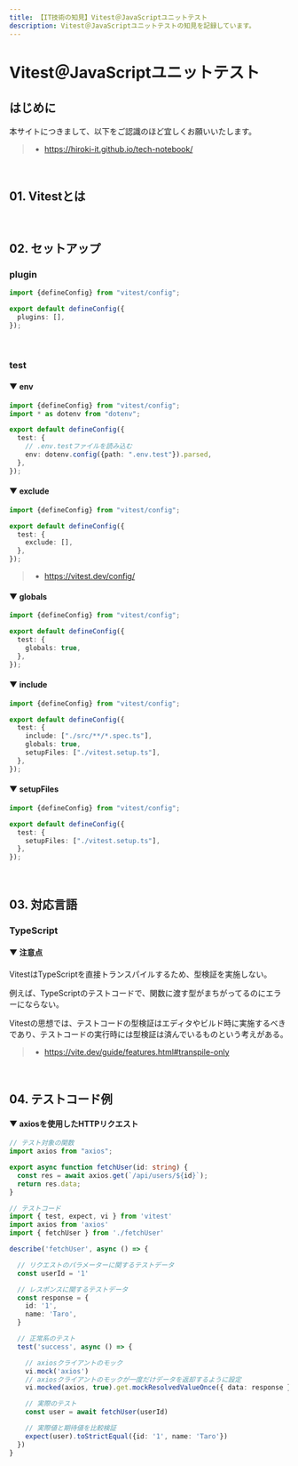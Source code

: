 ```yaml
---
title: 【IT技術の知見】Vitest＠JavaScriptユニットテスト
description: Vitest＠JavaScriptユニットテストの知見を記録しています。
---
```


# Vitest＠JavaScriptユニットテスト

## はじめに

本サイトにつきまして、以下をご認識のほど宜しくお願いいたします。

> - https://hiroki-it.github.io/tech-notebook/

<br>

## 01. Vitestとは

<br>

## 02. セットアップ

### plugin

```typescript
import {defineConfig} from "vitest/config";

export default defineConfig({
  plugins: [],
});
```

<br>

### test

#### ▼ env

```typescript
import {defineConfig} from "vitest/config";
import * as dotenv from "dotenv";

export default defineConfig({
  test: {
    // .env.testファイルを読み込む
    env: dotenv.config({path: ".env.test"}).parsed,
  },
});
```

#### ▼ exclude

```typescript
import {defineConfig} from "vitest/config";

export default defineConfig({
  test: {
    exclude: [],
  },
});
```

> - https://vitest.dev/config/

#### ▼ globals

```typescript
import {defineConfig} from "vitest/config";

export default defineConfig({
  test: {
    globals: true,
  },
});
```

#### ▼ include

```typescript
import {defineConfig} from "vitest/config";

export default defineConfig({
  test: {
    include: ["./src/**/*.spec.ts"],
    globals: true,
    setupFiles: ["./vitest.setup.ts"],
  },
});
```

#### ▼ setupFiles

```typescript
import {defineConfig} from "vitest/config";

export default defineConfig({
  test: {
    setupFiles: ["./vitest.setup.ts"],
  },
});
```

<br>

## 03. 対応言語

### TypeScript

#### ▼ 注意点

VitestはTypeScriptを直接トランスパイルするため、型検証を実施しない。

例えば、TypeScriptのテストコードで、関数に渡す型がまちがってるのにエラーにならない。

Vitestの思想では、テストコードの型検証はエディタやビルド時に実施するべきであり、テストコードの実行時には型検証は済んでいるものという考えがある。

> - https://vite.dev/guide/features.html#transpile-only

<br>

## 04. テストコード例

#### ▼ axiosを使用したHTTPリクエスト

```typescript
// テスト対象の関数
import axios from "axios";

export async function fetchUser(id: string) {
  const res = await axios.get(`/api/users/${id}`);
  return res.data;
}
```

```typescript
// テストコード
import { test, expect, vi } from 'vitest'
import axios from 'axios'
import { fetchUser } from './fetchUser'

describe('fetchUser', async () => {

  // リクエストのパラメーターに関するテストデータ
  const userId = '1'

  // レスポンスに関するテストデータ
  const response = {
    id: '1',
    name: 'Taro',
  }

  // 正常系のテスト
  test('success', async () => {

    // axiosクライアントのモック
    vi.mock('axios')
    // axiosクライアントのモックが一度だけデータを返却するように設定
    vi.mocked(axios, true).get.mockResolvedValueOnce({ data: response })

    // 実際のテスト
    const user = await fetchUser(userId)

    // 実際値と期待値を比較検証
    expect(user).toStrictEqual({id: '1', name: 'Taro'})
  })
}
```

<br>
